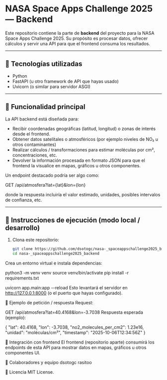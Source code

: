 # NASA Space Apps Challenge 2025 — Backend

Este repositorio contiene la parte de **backend** del proyecto para la NASA Space Apps Challenge 2025. Su propósito es procesar datos, ofrecer cálculos y servir una API para que el frontend consuma los resultados.

---

## 🧰 Tecnologías utilizadas

- Python  
- FastAPI (u otro framework de API que hayas usado)  
- Uvicorn (o similar para servidor ASGI)  

---

## 🎯 Funcionalidad principal

La API backend está diseñada para:

- Recibir coordenadas geográficas (latitud, longitud) o zonas de interés desde el frontend.  
- Obtener datos satelitales o atmosféricos (por ejemplo niveles de NO₂ u otros contaminantes)  
- Realizar cálculos / transformaciones para estimar moléculas por cm², concentraciones, etc.  
- Devolver la información procesada en formato JSON para que el frontend la visualice en mapas, gráficos u otros componentes.

Un endpoint destacado podría ser algo como:

GET /api/atmosfera?lat={lat}&lon={lon}

donde la respuesta incluiría el valor estimado, unidades, posibles intervalos de confianza, etc.

---

## 🚀 Instrucciones de ejecución (modo local / desarrollo)

1. Clona este repositorio:

   ```bash
   git clone https://github.com/dsotogc/nasa-_spaceappschallenge2025_backend.git
   cd nasa-_spaceappschallenge2025_backend
Crea un entorno virtual e instala dependencias:

python3 -m venv venv
source venv/bin/activate
pip install -r requirements.txt

uvicorn app.main:app --reload
Esto levantará el servidor en http://127.0.0.1:8000 (o el puerto que hayas configurado).


📐 Ejemplo de petición / respuesta
Request:

GET /api/atmosfera?lat=40.4168&lon=-3.7038
Respuesta esperada (ejemplo):


{
  "lat": 40.4168,
  "lon": -3.7038,
  "no2_molecules_per_cm2": 1.23e16,
  "unidad": "moléculas/cm²",
  "timestamp": "2025-10-06T12:34:56Z"
}

📁 Integración con frontend
El frontend (repositorio aparte) consumirá los endpoints de esta API para mostrar datos en mapas, gráficos u otros componentes UI. 

🤝 Colaboradores y equipo
dsotogc
rasitoo

📝 Licencia
MIT License.
